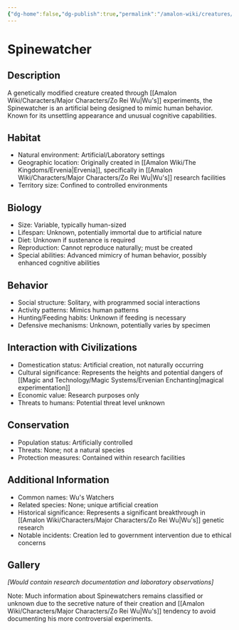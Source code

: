 ```yaml
---
{"dg-home":false,"dg-publish":true,"permalink":"/amalon-wiki/creatures/spinewatcher/","dgPassFrontmatter":true,"noteIcon":""}
---
```


# Spinewatcher

## Description
A genetically modified creature created through [[Amalon Wiki/Characters/Major Characters/Zo Rei Wu\|Wu's]] experiments, the Spinewatcher is an artificial being designed to mimic human behavior. Known for its unsettling appearance and unusual cognitive capabilities.

## Habitat
- Natural environment: Artificial/Laboratory settings
- Geographic location: Originally created in [[Amalon Wiki/The Kingdoms/Ervenia\|Ervenia]], specifically in [[Amalon Wiki/Characters/Major Characters/Zo Rei Wu\|Wu's]] research facilities
- Territory size: Confined to controlled environments

## Biology
- Size: Variable, typically human-sized
- Lifespan: Unknown, potentially immortal due to artificial nature
- Diet: Unknown if sustenance is required
- Reproduction: Cannot reproduce naturally; must be created
- Special abilities: Advanced mimicry of human behavior, possibly enhanced cognitive abilities

## Behavior
- Social structure: Solitary, with programmed social interactions
- Activity patterns: Mimics human patterns
- Hunting/Feeding habits: Unknown if feeding is necessary
- Defensive mechanisms: Unknown, potentially varies by specimen

## Interaction with Civilizations
- Domestication status: Artificial creation, not naturally occurring
- Cultural significance: Represents the heights and potential dangers of [[Magic and Technology/Magic Systems/Ervenian Enchanting\|magical experimentation]]
- Economic value: Research purposes only
- Threats to humans: Potential threat level unknown

## Conservation
- Population status: Artificially controlled
- Threats: None; not a natural species
- Protection measures: Contained within research facilities

## Additional Information
- Common names: Wu's Watchers
- Related species: None; unique artificial creation
- Historical significance: Represents a significant breakthrough in [[Amalon Wiki/Characters/Major Characters/Zo Rei Wu\|Wu's]] genetic research
- Notable incidents: Creation led to government intervention due to ethical concerns

## Gallery
*[Would contain research documentation and laboratory observations]*

Note: Much information about Spinewatchers remains classified or unknown due to the secretive nature of their creation and [[Amalon Wiki/Characters/Major Characters/Zo Rei Wu\|Wu's]] tendency to avoid documenting his more controversial experiments.